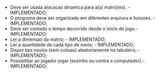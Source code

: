- Deve ser usada alocacao dinamica para a(s) matriz(es). - IMPLEMENTADO;
- O programa deve ser organizado em diferentes arquivos e funcoes. - IMPLEMENTADO;
- Deve ser contado o tempo decorrido desde o inicio do jogo.- IMPLEMENTADO;
- Ler a dimensao da matriz; - IMPLEMENTADO;
- Ler a quantidade de cada tipo de navio; - IMPLEMENTADO;
- Dispor tais navios (sem colisao) aleatoriamente no tabuleiro; - IMPLEMENTADO;
- Possibilitar ao jogador jogar (sozinho ou contra o computador).- IMPLEMENTADO;
